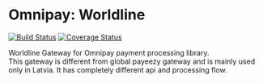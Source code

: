 # Omnipay: Worldline

[![Build Status](https://app.travis-ci.com/arbory/omnipay-wordline.svg?branch=master)](https://app.travis-ci.com/arbory/omnipay-wordline)
[![Coverage Status](https://coveralls.io/repos/github/arbory/omnipay-wordline/badge.svg?branch=master)](https://coveralls.io/github/arbory/omnipay-wordline?branch=master)

Worldline Gateway for Omnipay payment processing library.  
This gateway is different from global payeezy gateway and is mainly used only in Latvia.
It has completely different api and processing flow.

